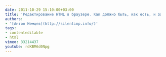 ```yaml
---
date: 2011-10-29 15:10:00+03:00
title: 'Редактирование HTML в браузере. Как должно быть, как есть, и зачем это вообще нужно'
authors:
- '[Антон Немцев](http://silentimp.info/)'
tags:
- contenteditable
- html
vimeo: 33214437
youtube: rdKBM6d0Npg
---
```

